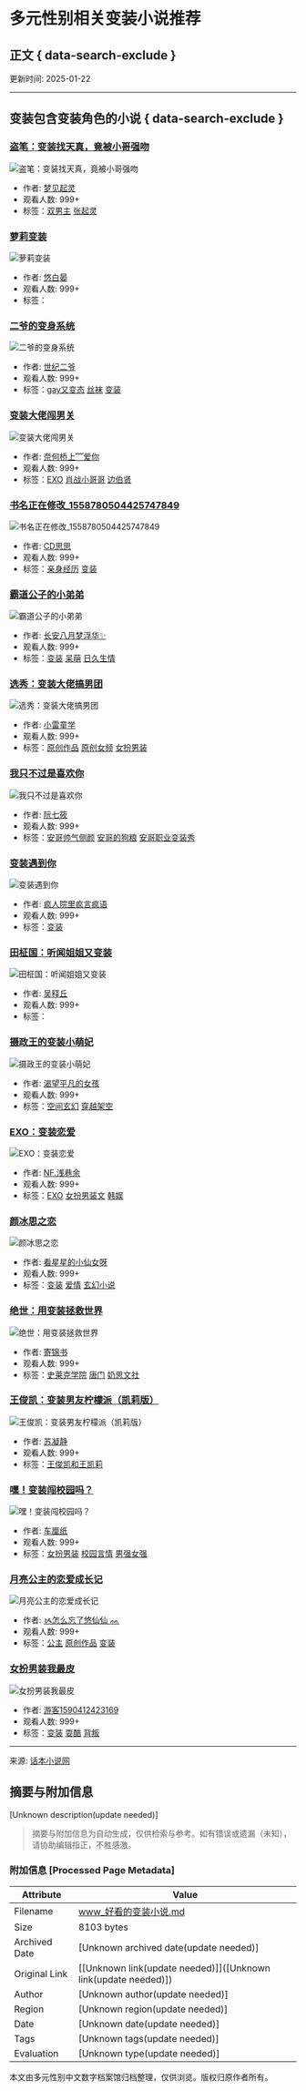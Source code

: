 # 多元性别相关变装小说推荐

## 正文 { data-search-exclude }


更新时间: 2025-01-22

---

## 变装包含变装角色的小说 { data-search-exclude }

### [盗笔：变装找天真，竟被小哥强吻](https://www.ihuaben.com/book/9680218.html)
![盗笔：变装找天真，竟被小哥强吻](https://piccn.ihuaben.com/pic/book/default.jpg?x-oss-process=image/resize,w_210/format,webp)
- 作者: [梦见起灵](https://user.ihuaben.com/85044819)
- 观看人数: 999+ 
- 标签：[双男主](https://www.ihuaben.com/category/shuangnanzhu/) [张起灵](https://www.ihuaben.com/category/zhangqiling/)

### [萝莉变装](https://www.ihuaben.com/book/12042846.html)
![萝莉变装](https://piccn.ihuaben.com/pic/book/202407/2421/1721826176908-3BEA65p20y_960-1280.png?x-oss-process=image/resize,w_210/format,webp)
- 作者: [悠白晏](https://user.ihuaben.com/119698675)
- 观看人数: 999+ 
- 标签：

### [二爷的变身系统](https://www.ihuaben.com/book/3307312.html)
![二爷的变身系统](https://piccn.ihuaben.com/pic/book/202002/1011/1581303703913-RO25PMk306_600-800.jpeg?x-oss-process=image/resize,w_210/format,webp)
- 作者: [世纪二爷](https://user.ihuaben.com/25601825)
- 观看人数: 999+ 
- 标签：[gay又变态](https://www.ihuaben.com/category/gayyoubiantai/) [丝袜](https://www.ihuaben.com/category/siwa/) [变装](https://www.ihuaben.com/category/bianzhuang/)

### [变装大佬闯男关](https://www.ihuaben.com/book/1847293.html)
![变装大佬闯男关](https://piccn.ihuaben.com/pic/book/201810/13031903-1540090405601-5A8j9uNL5Q_420-560.jpeg?x-oss-process=image/resize,w_210/format,webp)
- 作者: [奈何桥上﹌爱你](https://user.ihuaben.com/13031903)
- 观看人数: 999+ 
- 标签：[EXO](https://www.ihuaben.com/category/exo/) [肖战小哥哥](https://www.ihuaben.com/category/xiaozhanxiaogege/) [边伯贤](https://www.ihuaben.com/category/bianboxian/)

### [书名正在修改_1558780504425747849](https://www.ihuaben.com/book/1325638.html)
![书名正在修改_1558780504425747849](https://piccn.ihuaben.com/pic/book/201806/8914041-1528053516679-63y1375792_420-560.jpeg?x-oss-process=image/resize,w_210/format,webp)
- 作者: [CD思思](https://user.ihuaben.com/8914041)
- 观看人数: 999+ 
- 标签：[亲身经历](https://www.ihuaben.com/category/qinshenjingli/) [变装](https://www.ihuaben.com/category/bianzhuang/)

### [霸道公子的小弟弟](https://www.ihuaben.com/book/385770.html)
![霸道公子的小弟弟](https://piccn.ihuaben.com/pic/book/201707/1499312892445-K78H2Y4mne.jpeg?x-oss-process=image/resize,w_210/format,webp)
- 作者: [长安八月梦浮华✨](https://user.ihuaben.com/2291788)
- 观看人数: 999+ 
- 标签：[变装](https://www.ihuaben.com/category/bianzhuang/) [呆萌](https://www.ihuaben.com/category/daimeng/) [日久生情](https://www.ihuaben.com/category/rijiushengqing/)

### [选秀：变装大佬搞男团](https://www.ihuaben.com/book/5588589.html)
![选秀：变装大佬搞男团](https://piccn.ihuaben.com/pic/book/202111/0221/1635860524058-r25pE32668_960-1280.jpeg?x-oss-process=image/resize,w_210/format,webp)
- 作者: [小雷童学](https://user.ihuaben.com/26233206)
- 观看人数: 999+ 
- 标签：[原创作品](https://www.ihuaben.com/category/yuanchuangzuopin/) [原创女频](https://www.ihuaben.com/category/yuanchuangnvpin/) [女扮男装](https://www.ihuaben.com/category/nvbannanzhuang/)

### [我只不过是喜欢你](https://www.ihuaben.com/book/3705762.html)
![我只不过是喜欢你](https://piccn.ihuaben.com/pic/book/202004/0110/1585708280197-1b5ONt996d_956-1274.jpeg?x-oss-process=image/resize,w_210/format,webp)
- 作者: [阮七筱](https://user.ihuaben.com/28086436)
- 观看人数: 999+ 
- 标签：[安哥帅气侧颜](https://www.ihuaben.com/category/angeshuaiqiceyan/) [安哥的狗粮](https://www.ihuaben.com/category/angedegouliang/) [安哥职业变装秀](https://www.ihuaben.com/category/angezhiyebianzhuangxiu/)

### [变装遇到你](https://www.ihuaben.com/book/378145.html)
![变装遇到你](https://piccn.ihuaben.com/pic/book/default.jpg?x-oss-process=image/resize,w_210/format,webp)
- 作者: [疯人院里疯言疯语](https://user.ihuaben.com/2201199)
- 观看人数: 999+ 
- 标签：[变装](https://www.ihuaben.com/category/bianzhuang/)

### [田柾国：听闻姐姐又变装](https://www.ihuaben.com/book/7312018.html)
![田柾国：听闻姐姐又变装](https://piccn.ihuaben.com/pic/book/202201/0215/1641109541676-ODu3h72aO1_960-1278.jpeg?x-oss-process=image/resize,w_210/format,webp)
- 作者: [吴释丘](https://user.ihuaben.com/14954295)
- 观看人数: 999+ 
- 标签：

### [摄政王的变装小萌妃](https://www.ihuaben.com/book/913789.html)
![摄政王的变装小萌妃](https://piccn.ihuaben.com/pic/book/201802/1519403189494-n55Ac1477L.jpeg?x-oss-process=image/resize,w_210/format,webp)
- 作者: [渴望平凡的女孩](https://user.ihuaben.com/6775795)
- 观看人数: 999+ 
- 标签：[空间玄幻](https://www.ihuaben.com/category/kongjianxuanhuan/) [穿越架空](https://www.ihuaben.com/category/chuanyuejiakong/)

### [EXO：变装恋爱](https://www.ihuaben.com/book/850130.html)
![EXO：变装恋爱](https://piccn.ihuaben.com/pic/book/201802/1517673073021-LVy4r31m18.jpeg?x-oss-process=image/resize,w_210/format,webp)
- 作者: [NF.浅巷余](https://user.ihuaben.com/5803335)
- 观看人数: 999+ 
- 标签：[EXO](https://www.ihuaben.com/category/exo/) [女扮男装文](https://www.ihuaben.com/category/nvbannanzhuangwen/) [韩娱](https://www.ihuaben.com/category/hanyu/)

### [颜冰思之恋](https://www.ihuaben.com/book/1805916.html)
![颜冰思之恋](https://piccn.ihuaben.com/pic/book/201810/12731294-1538805720227-5q0m09p782_420-560.jpeg?x-oss-process=image/resize,w_210/format,webp)
- 作者: [看星星的小仙女呀](https://user.ihuaben.com/12731294)
- 观看人数: 999+ 
- 标签：[变装](https://www.ihuaben.com/category/bianzhuang/) [爱情](https://www.ihuaben.com/category/aiqing/) [玄幻小说](https://www.ihuaben.com/category/xuanhuanxiaoshuo/)

### [绝世：用变装拯救世界](https://www.ihuaben.com/book/6967986.html)
![绝世：用变装拯救世界](https://piccn.ihuaben.com/pic/book/202110/2223/1634915437323-7C764Ks1fO_960-1280.jpeg?x-oss-process=image/resize,w_210/format,webp)
- 作者: [寄锦书](https://user.ihuaben.com/54596222)
- 观看人数: 999+ 
- 标签：[史莱克学院](https://www.ihuaben.com/category/shilaikexueyuan/) [唐门](https://www.ihuaben.com/category/tangmen/) [奶思文社](https://www.ihuaben.com/category/naisiwenshe/)

### [王俊凯：变装男友柠檬派（凯莉版）](https://www.ihuaben.com/book/5695281.html)
![王俊凯：变装男友柠檬派（凯莉版）](https://piccn.ihuaben.com/pic/book/202103/2618/1616753031151-77K9X0TP05_281-374.jpeg?x-oss-process=image/resize,w_210/format,webp)
- 作者: [苏凝静](https://user.ihuaben.com/34743147)
- 观看人数: 999+ 
- 标签：[王俊凯和王凯莉](https://www.ihuaben.com/category/wangjunkaihewangkaili/)

### [嘿！变装闯校园吗？](https://www.ihuaben.com/book/4508694.html)
![嘿！变装闯校园吗？](https://piccn.ihuaben.com/pic/book/202102/0419/1612439334228-76wuR9UG30_960-1280.jpeg?x-oss-process=image/resize,w_210/format,webp)
- 作者: [车厘纸](https://user.ihuaben.com/26576296)
- 观看人数: 999+ 
- 标签：[女扮男装](https://www.ihuaben.com/category/nvbannanzhuang/) [校园言情](https://www.ihuaben.com/category/xiaoyuanyanqing/) [男强女强](https://www.ihuaben.com/category/nanqiangnvqiang3/)

### [月亮公主的恋爱成长记](https://www.ihuaben.com/book/4415643.html)
![月亮公主的恋爱成长记](https://piccn.ihuaben.com/pic/book/202007/1522/1594823608526-2YP9W1j937_720-960.jpeg?x-oss-process=image/resize,w_210/format,webp)
- 作者: [ᝰ怎么忘了悠仙仙 ᨐ](https://user.ihuaben.com/32368547)
- 观看人数: 999+ 
- 标签：[公主](https://www.ihuaben.com/category/gongzhu/) [原创作品](https://www.ihuaben.com/category/yuanchuangzuopin/) [变装](https://www.ihuaben.com/category/bianzhuang/)

### [女扮男装我最皮](https://www.ihuaben.com/book/4127140.html)
![女扮男装我最皮](https://piccn.ihuaben.com/pic/book/202005/2606/1590445021694-44X13b7W6H_525-700.jpeg?x-oss-process=image/resize,w_210/format,webp)
- 作者: [游客1590412423169](https://user.ihuaben.com/30541135)
- 观看人数: 999+ 
- 标签：[变装](https://www.ihuaben.com/category/bianzhuang/) [耍酷](https://www.ihuaben.com/category/shuaku/) [背叛](https://www.ihuaben.com/category/beipan/)

---

来源: [话本小说网](https://www.ihuaben.com/juese/变装/)
<!-- tcd_original_link https://www.ihuaben.com/juese/%E5%8F%98%E8%A3%85/ -->


## 摘要与附加信息

<!-- tcd_abstract -->
[Unknown description(update needed)]
<!-- tcd_abstract_end -->

> 摘要与附加信息为自动生成，仅供检索与参考。如有错误或遗漏（未知），请协助编辑指正，不胜感激。

### 附加信息 [Processed Page Metadata]

| Attribute       | Value                                  |
|-----------------|----------------------------------------|
| Filename        | www_好看的变装小说.md                             |
| Size            | 8103 bytes                           |
| Archived Date   | [Unknown archived date(update needed)]                             |
| Original Link   | [[Unknown link(update needed)]]([Unknown link(update needed)])                       |
| Author          | [Unknown author(update needed)]                               |
| Region          | [Unknown region(update needed)]                               |
| Date            | [Unknown date(update needed)]                                 |
| Tags            | [Unknown tags(update needed)]                                 |
| Evaluation            | [Unknown type(update needed)]                                 |
<!-- tcd_table_end -->

本文由多元性别中文数字档案馆归档整理，仅供浏览。版权归原作者所有。
